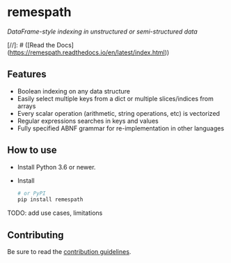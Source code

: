 remespath
============

*DataFrame-style indexing in unstructured or semi-structured data*

[//]: # ([Read the Docs] (https://remespath.readthedocs.io/en/latest/index.html))


Features
--------

* Boolean indexing on any data structure
* Easily select multiple keys from a dict or multiple slices/indices from arrays
* Every scalar operation (arithmetic, string operations, etc) is vectorized
* Regular expressions searches in keys and values
* Fully specified ABNF grammar for re-implementation in other languages

How to use
----------

* Install Python 3.6 or newer.
* Install

    ```sh
    # or PyPI
    pip install remespath
    ```

TODO: add use cases, limitations

Contributing
------------

Be sure to read the [contribution guidelines](https://github.com/molsonkiko/remespath/blob/main/CONTRIBUTING.md).